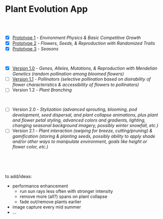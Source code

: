 # Plant Evolution App

<br>
<br>

- [X] [Prototype 1](https://github.com/matthewmain/plant_evolution_app/tree/master/prototypes/prototype_1) - _Environment Physics & Basic Competitive Growth_  
- [X] [Prototype 2](https://github.com/matthewmain/plant_evolution_app/tree/master/prototypes/prototype_2) - _Flowers, Seeds, & Reproduction with Randomized Traits_  
- [X] [Prototype 3](https://github.com/matthewmain/plant_evolution_app/tree/master/prototypes/prototype_3) - _Seasons_

<br>

- [X] [Version 1.0](https://github.com/matthewmain/plant_evolution_app/tree/master/builds/v1.0) - _Genes, Alleles, Mutations, & Reproduction with Mendelian Genetics (random pollination among bloomed flowers)_
- [ ] [Version 1.1](https://github.com/matthewmain/plant_evolution_app/tree/master/builds/v1.1) - _Pollinators (selective pollination based on disirability of flower characteristics & accessibility of flowers to pollinators)_
- [ ] Version 1.2 - _Plant Branching_

<br>

- [ ] Version 2.0 - _Stylization (advanced sprouting, blooming, pod development, seed dispersal, and plant collapse animations, plus plant and flower petal styling, advanced colors and gradients, lighting, changing seasonal background imagery, possibly winter snowfall, etc.)_ 
- [ ] Version 2.1 - _Plant interaction (swiping for breeze, cutting/pruning) & gamification (storing & planting seeds, possibly ability to apply shade and/or other ways to manipulate environment, goals like height or flower color, etc.)_

<br>
<br>
<br>

to add/ideas:

 - performance enhancement
   - run sun rays less often with stronger intensity
   - remove more (all?) spans on plant collapse
   - fade out/remove plants earlier 
 - image capture every mid summer
 - ...
